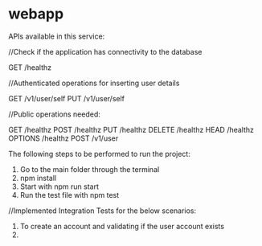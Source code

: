 # webapp

APIs available in this service:

//Check if the application has connectivity to the database

GET /healthz

//Authenticated operations for inserting user details

GET /v1/user/self
PUT /v1/user/self

//Public operations needed:

GET /healthz
POST /healthz
PUT /healthz
DELETE /healthz
HEAD /healthz
OPTIONS /healthz
POST /v1/user

The following steps to be performed to run the project:

1. Go to the main folder through the terminal
2. npm install
3. Start with npm run start
4. Run the test file with npm test

//Implemented Integration Tests for the below scenarios:

1. To create an account and validating if the user account exists
2.

